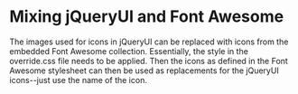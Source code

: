Mixing jQueryUI and Font Awesome
================================

The images used for icons in jQueryUI can be replaced with icons from
the embedded Font Awesome collection.  Essentially, the style in the
override.css file needs to be applied.  Then the icons as defined in
the Font Awesome stylesheet can then be used as replacements for the
jQueryUI icons--just use the name of the icon.
